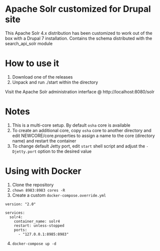 # Apache Solr customized for Drupal site

This Apache Solr 4.x distribution has been customized to work out of the box with a Drupal 7 installation. Contains the schema distributed with the search_api_solr module

# How to use it

1. Download one of the releases
2. Unpack and run ./start within the directory

Visit the Apache Solr administration interface @ http://localhost:8080/solr

# Notes

1. This is a multi-core setup. By default ``osha`` core is available
2. To create an additional core, copy ``osha`` core to another directory and edit NEWCORE/core.properties to assign a name to the core (directory name) and restart the container
3. To change default Jetty port, edit ``start`` shell script and adjust the ``-Djetty.port`` option to the desired value

# Using with Docker

1. Clone the repository
2. `chown 8983:8983 cores -R`
3. Create a custom `docker-compose.override.yml`


```
version: "2.0"

services:
  solr4:
    container_name: solr4
    restart: unless-stopped
    ports:
      - "127.0.0.1:8985:8983"
```

4. `docker-compose up -d`

